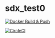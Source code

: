 # sdx_test0

[![Docker Build & Push](https://github.com/MOOGAA/sdx_test0/actions/workflows/Docker_Build_&_Push_.yml/badge.svg)](https://github.com/MOOGAA/sdx_test0/actions/workflows/Docker_Build_&_Push_.yml)

[![CircleCI](https://circleci.com/gh/MOOGAA/sdx_test0/tree/main.svg?style=svg)](https://circleci.com/gh/MOOGAA/sdx_test0/tree/main)
